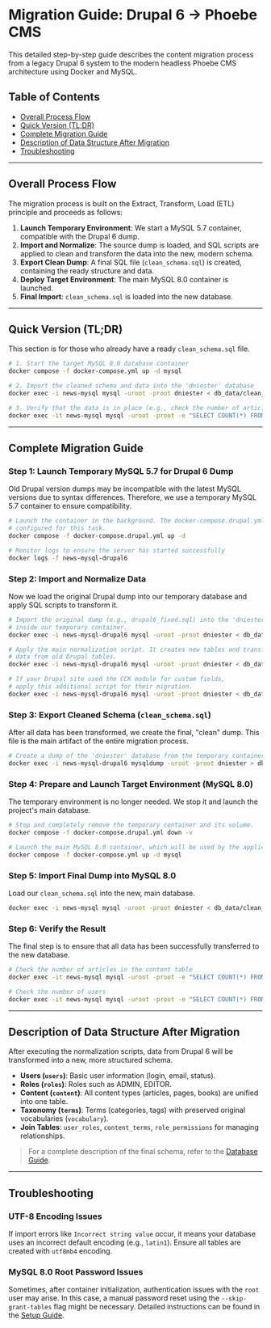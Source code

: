 # Migration Guide: Drupal 6 → Phoebe CMS

This detailed step-by-step guide describes the content migration process from a legacy Drupal 6
system to the modern headless Phoebe CMS architecture using Docker and MySQL.

## Table of Contents
- [Overall Process Flow](#overall-process-flow)
- [Quick Version (TL;DR)](#quick-version-tldr)
- [Complete Migration Guide](#complete-migration-guide)
- [Description of Data Structure After Migration](#description-of-data-structure-after-migration)
- [Troubleshooting](#troubleshooting)

---

## Overall Process Flow

The migration process is built on the Extract, Transform, Load (ETL) principle and proceeds as follows:

1.  **Launch Temporary Environment**: We start a MySQL 5.7 container, compatible with the Drupal 6 dump.
2.  **Import and Normalize**: The source dump is loaded, and SQL scripts are applied to clean and
    transform the data into the new, modern schema.
3.  **Export Clean Dump**: A final SQL file (`clean_schema.sql`) is created, containing the ready
    structure and data.
4.  **Deploy Target Environment**: The main MySQL 8.0 container is launched.
5.  **Final Import**: `clean_schema.sql` is loaded into the new database.

---

## Quick Version (TL;DR)

This section is for those who already have a ready `clean_schema.sql` file.

```bash
# 1. Start the target MySQL 8.0 database container
docker compose -f docker-compose.yml up -d mysql

# 2. Import the cleaned schema and data into the 'dniester' database
docker exec -i news-mysql mysql -uroot -proot dniester < db_data/clean_schema.sql

# 3. Verify that the data is in place (e.g., check the number of articles)
docker exec -it news-mysql mysql -uroot -proot -e "SELECT COUNT(*) FROM content;" dniester
```

---

## Complete Migration Guide

### Step 1: Launch Temporary MySQL 5.7 for Drupal 6 Dump

Old Drupal version dumps may be incompatible with the latest MySQL versions due to syntax differences.
Therefore, we use a temporary MySQL 5.7 container to ensure compatibility.

```bash
# Launch the container in the background. The docker-compose.drupal.yml file is specifically
# configured for this task.
docker compose -f docker-compose.drupal.yml up -d

# Monitor logs to ensure the server has started successfully
docker logs -f news-mysql-drupal6
```

### Step 2: Import and Normalize Data

Now we load the original Drupal dump into our temporary database and apply SQL scripts to
transform it.

```bash
# Import the original dump (e.g., drupal6_fixed.sql) into the 'dniester' database
# inside our temporary container.
docker exec -i news-mysql-drupal6 mysql -uroot -proot dniester < db_data/drupal6_fixed.sql

# Apply the main normalization script. It creates new tables and transfers cleaned
# data from old Drupal tables.
docker exec -i news-mysql-drupal6 mysql -uroot -proot dniester < db_data/migrate_from_drupal6_universal.sql

# If your Drupal site used the CCK module for custom fields,
# apply this additional script for their migration.
docker exec -i news-mysql-drupal6 mysql -uroot -proot dniester < db_data/migrate_cck_fields.sql
```

### Step 3: Export Cleaned Schema (`clean_schema.sql`)

After all data has been transformed, we create the final, "clean" dump. This file is the main
artifact of the entire migration process.

```bash
# Create a dump of the 'dniester' database from the temporary container and save it to a file.
docker exec -i news-mysql-drupal6 mysqldump -uroot -proot dniester > db_data/clean_schema.sql
```

### Step 4: Prepare and Launch Target Environment (MySQL 8.0)

The temporary environment is no longer needed. We stop it and launch the project's main database.

```bash
# Stop and completely remove the temporary container and its volume.
docker compose -f docker-compose.drupal.yml down -v

# Launch the main MySQL 8.0 container, which will be used by the application.
docker compose -f docker-compose.yml up -d mysql
```

### Step 5: Import Final Dump into MySQL 8.0

Load our `clean_schema.sql` into the new, main database.

```bash
docker exec -i news-mysql mysql -uroot -proot dniester < db_data/clean_schema.sql
```

### Step 6: Verify the Result

The final step is to ensure that all data has been successfully transferred to the new database.

```bash
# Check the number of articles in the content table
docker exec -it news-mysql mysql -uroot -proot -e "SELECT COUNT(*) FROM content;" dniester

# Check the number of users
docker exec -it news-mysql mysql -uroot -proot -e "SELECT COUNT(*) FROM users;" dniester
```

---

## Description of Data Structure After Migration

After executing the normalization scripts, data from Drupal 6 will be transformed into a new,
more structured schema.

- **Users (`users`)**: Basic user information (login, email, status).
- **Roles (`roles`)**: Roles such as ADMIN, EDITOR.
- **Content (`content`)**: All content types (articles, pages, books) are unified into one table.
- **Taxonomy (`terms`)**: Terms (categories, tags) with preserved original vocabularies (`vocabulary`).
- **Join Tables**: `user_roles`, `content_terms`, `role_permissions` for managing relationships.

> For a complete description of the final schema, refer to the [Database Guide](./DATABASE_GUIDE.md).

---

## Troubleshooting

### UTF-8 Encoding Issues
If import errors like `Incorrect string value` occur, it means your database uses an incorrect
default encoding (e.g., `latin1`). Ensure all tables are created with `utf8mb4` encoding.

### MySQL 8.0 Root Password Issues
Sometimes, after container initialization, authentication issues with the `root` user may arise.
In this case, a manual password reset using the `--skip-grant-tables` flag might be necessary.
Detailed instructions can be found in the [Setup Guide](./SETUP_GUIDE.md).
